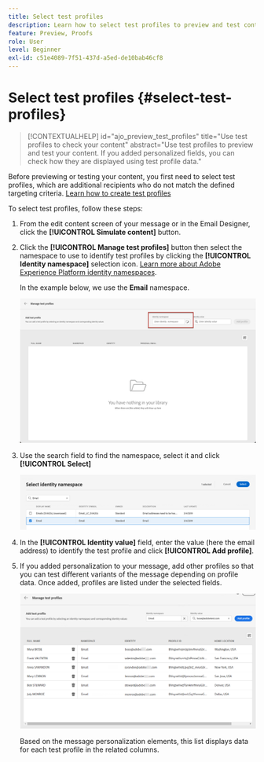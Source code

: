 ```yaml
---
title: Select test profiles
description: Learn how to select test profiles to preview and test content.
feature: Preview, Proofs
role: User
level: Beginner
exl-id: c51e4089-7f51-437d-a5ed-de10bab46cf8
---
```

# Select test profiles {#select-test-profiles}

>[!CONTEXTUALHELP]
>id="ajo_preview_test_profiles"
>title="Use test profiles to check your content"
>abstract="Use test profiles to preview and test your content. If you added personalized fields, you can check how they are displayed using test profile data."

Before previewing or testing your content, you first need to select test profiles, which are additional recipients who do not match the defined targeting criteria. [Learn how to create test profiles](../audience/creating-test-profiles.md)

To select test profiles, follow these steps: 

1. From the edit content screen of your message or in the Email Designer, click the **[!UICONTROL Simulate content]** button.

1. Click the **[!UICONTROL Manage test profiles]** button then select the namespace to use to identify test profiles by clicking the **[!UICONTROL Identity namespace]** selection icon. [Learn more about Adobe Experience Platform identity namespaces](../audience/get-started-identity.md).
    
    In the example below, we use the **Email** namespace.

    ![](../email/assets/previewselect-namespace.png)

1. Use the search field to find the namespace, select it and click **[!UICONTROL Select]** 

    ![](../email/assets/preview-email-namespace.png)

1. In the **[!UICONTROL Identity value]** field, enter the value (here the email address) to identify the test profile and click **[!UICONTROL Add profile]**.

    <!--![](assets/preview-identity-value.png)-->

1. If you added personalization to your message, add other profiles so that you can test different variants of the message depending on profile data. Once added, profiles are listed under the selected fields.

    ![](../email/assets/preview-profile-list.png)

    Based on the message personalization elements, this list displays data for each test profile in the related columns.
